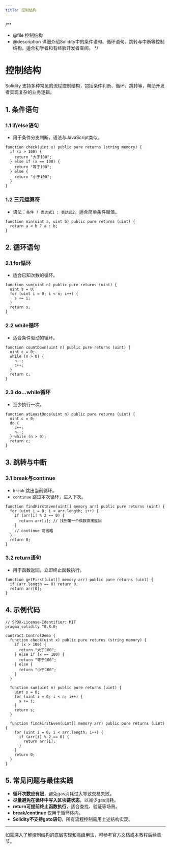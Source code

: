 ```yaml
---
title: 控制结构
---
```


/**
 * @file 控制结构
 * @description 详细介绍Solidity中的条件语句、循环语句、跳转与中断等控制结构，适合初学者和有经验开发者查阅。
 */

# 控制结构

Solidity 支持多种常见的流程控制结构，包括条件判断、循环、跳转等，帮助开发者实现复杂的业务逻辑。

## 1. 条件语句

### 1.1 if/else语句
- 用于条件分支判断，语法与JavaScript类似。

```solidity
function check(uint x) public pure returns (string memory) {
  if (x > 100) {
    return "大于100";
  } else if (x == 100) {
    return "等于100";
  } else {
    return "小于100";
  }
}
```

### 1.2 三元运算符
- 语法：`条件 ? 表达式1 : 表达式2`，适合简单条件赋值。

```solidity
function min(uint a, uint b) public pure returns (uint) {
  return a < b ? a : b;
}
```

## 2. 循环语句

### 2.1 for循环
- 适合已知次数的循环。

```solidity
function sum(uint n) public pure returns (uint) {
  uint s = 0;
  for (uint i = 0; i < n; i++) {
    s += i;
  }
  return s;
}
```

### 2.2 while循环
- 适合条件驱动的循环。

```solidity
function countDown(uint n) public pure returns (uint) {
  uint c = 0;
  while (n > 0) {
    n--;
    c++;
  }
  return c;
}
```

### 2.3 do...while循环
- 至少执行一次。

```solidity
function atLeastOnce(uint n) public pure returns (uint) {
  uint c = 0;
  do {
    c++;
    n--;
  } while (n > 0);
  return c;
}
```

## 3. 跳转与中断

### 3.1 break与continue
- `break` 跳出当前循环。
- `continue` 跳过本次循环，进入下次。

```solidity
function findFirstEven(uint[] memory arr) public pure returns (uint) {
  for (uint i = 0; i < arr.length; i++) {
    if (arr[i] % 2 == 0) {
      return arr[i]; // 找到第一个偶数直接返回
    }
    // continue 可省略
  }
  return 0;
}
```

### 3.2 return语句
- 用于函数返回，立即终止函数执行。

```solidity
function getFirst(uint[] memory arr) public pure returns (uint) {
  if (arr.length == 0) return 0;
  return arr[0];
}
```

## 4. 示例代码

```solidity
// SPDX-License-Identifier: MIT
pragma solidity ^0.8.0;

contract ControlDemo {
  function check(uint x) public pure returns (string memory) {
    if (x > 100) {
      return "大于100";
    } else if (x == 100) {
      return "等于100";
    } else {
      return "小于100";
    }
  }

  function sum(uint n) public pure returns (uint) {
    uint s = 0;
    for (uint i = 0; i < n; i++) {
      s += i;
    }
    return s;
  }

  function findFirstEven(uint[] memory arr) public pure returns (uint) {
    for (uint i = 0; i < arr.length; i++) {
      if (arr[i] % 2 == 0) {
        return arr[i];
      }
    }
    return 0;
  }
}
```

## 5. 常见问题与最佳实践

- **循环次数应有限**，避免gas消耗过大导致交易失败。
- **尽量避免在循环中写入区块链状态**，以减少gas消耗。
- **return可提前终止函数执行**，适合查找、验证等场景。
- **break/continue** 仅用于循环体内。
- **Solidity不支持goto语句**，所有流程控制需用上述结构实现。

---

如需深入了解控制结构的底层实现和高级用法，可参考官方文档或本教程后续章节。 